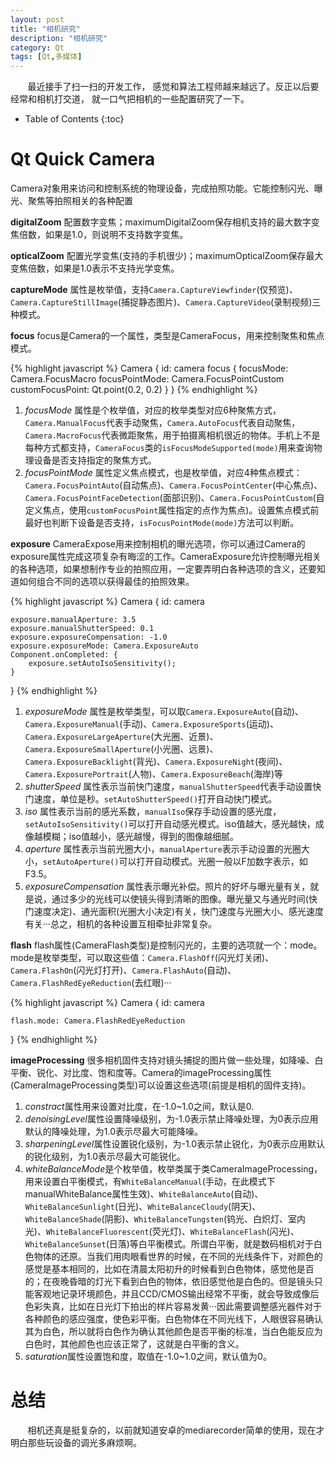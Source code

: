 ```yaml
---
layout: post
title: "相机研究"
description: "相机研究"
category: Qt
tags: [Qt,多媒体]
---
```


&#160; &#160; &#160; &#160;最近接手了扫一扫的开发工作，
感觉和算法工程师越来越远了。反正以后要经常和相机打交道，
就一口气把相机的一些配置研究了一下。

<!-- more -->

* Table of Contents
{:toc}

# Qt Quick Camera

Camera对象用来访问和控制系统的物理设备，完成拍照功能。它能控制闪光、曝光、聚焦等拍照相关的各种配置

**digitalZoom** 配置数字变焦；maximumDigitalZoom保存相机支持的最大数字变焦倍数，如果是1.0，则说明不支持数字变焦。

**opticalZoom** 配置光学变焦(支持的手机很少)；maximumOpticalZoom保存最大变焦倍数，如果是1.0表示不支持光学变焦。

**captureMode** 属性是枚举值，支持`Camera.CaptureViewfinder`(仅预览)、`Camera.CaptureStillImage`(捕捉静态图片)、`Camera.CaptureVideo`(录制视频)三种模式。

**focus** focus是Camera的一个属性，类型是CameraFocus，用来控制聚焦和焦点模式。

{% highlight javascript %}
Camera {
    id: camera
    focus {
        focusMode: Camera.FocusMacro
        focusPointMode: Camera.FocusPointCustom
        customFocusPoint: Qt.point(0.2, 0.2)
    }
}
{% endhighlight %} 

1. *focusMode* 属性是个枚举值，对应的枚举类型对应6种聚焦方式，`Camera.ManualFocus`代表手动聚焦，`Camera.AutoFocus`代表自动聚焦，`Camera.MacroFocus`代表微距聚焦，用于拍摄离相机很近的物体。手机上不是每种方式都支持，`CameraFocus`类的`isFocusModeSupported(mode)`用来查询物理设备是否支持指定的聚焦方式。
2. *focusPointMode* 属性定义焦点模式，也是枚举值，对应4种焦点模式：`Camera.FocusPointAuto`(自动焦点)、`Camera.FocusPointCenter`(中心焦点)、`Camera.FocusPointFaceDetection`(面部识别)、`Camera.FocusPointCustom`(自定义焦点，使用`customFocusPoint`属性指定的点作为焦点)。设置焦点模式前最好也判断下设备是否支持，`isFocusPointMode(mode)`方法可以判断。

**exposure** CameraExpose用来控制相机的曝光选项，你可以通过Camera的exposure属性完成这项复杂有晦涩的工作。CameraExposure允许控制曝光相关的各种选项，如果想制作专业的拍照应用，一定要弄明白各种选项的含义，还要知道如何组合不同的选项以获得最佳的拍照效果。

{% highlight javascript %}
Camera {
    id: camera
    
    exposure.manualAperture: 3.5
    exposure.manualShutterSpeed: 0.1
    exposure.exposureCompensation: -1.0
    exposure.exposureMode: Camera.ExposureAuto
    Component.onCompleted: {
        exposure.setAutoIsoSensitivity();
    }
}
{% endhighlight %} 

1. *exposureMode* 属性是枚举类型，可以取`Camera.ExposureAuto`(自动)、`Camera.ExposureManual`(手动)、`Camera.ExposureSports`(运动)、`Camera.ExposureLargeAperture`(大光圈、近景)、`Camera.ExposureSmallAperture`(小光圈、远景)、`Camera.ExposureBacklight`(背光)、`Camera.ExposureNight`(夜间)、`Camera.ExposurePortrait`(人物)、`Camera.ExposureBeach`(海岸)等
2. *shutterSpeed* 属性表示当前快门速度，`manualShutterSpeed`代表手动设置快门速度，单位是秒。`setAutoShutterSpeed()`打开自动快门模式。
3. *iso* 属性表示当前的感光系数，`manualIso`保存手动设置的感光度，`setAutoIsoSensitivity()`可以打开自动感光模式。iso值越大，感光越快，成像越模糊；iso值越小，感光越慢，得到的图像越细腻。
4. *aperture* 属性表示当前光圈大小，`manualAperture`表示手动设置的光圈大小，`setAutoAperture()`可以打开自动模式。光圈一般以F加数字表示，如F3.5。
5. *exposureCompensation* 属性表示曝光补偿。照片的好坏与曝光量有关，就是说，通过多少的光线可以使镜头得到清晰的图像。曝光量又与通光时间(快门速度决定)、通光面积(光圈大小决定)有关，快门速度与光圈大小、感光速度有关···总之，相机的各种设置互相牵扯非常复杂。
 
**flash** flash属性(CameraFlash类型)是控制闪光的，主要的选项就一个：mode。mode是枚举类型，可以取这些值：`Camera.FlashOff`(闪光灯关闭)、`Camera.FlashOn`(闪光灯打开)、`Camera.FlashAuto`(自动)、`Camera.FlashRedEyeReduction`(去红眼)···

{% highlight javascript %}
Camera {
    id: camera
    
    flash.mode: Camera.FlashRedEyeReduction
}
{% endhighlight %} 

**imageProcessing** 很多相机固件支持对镜头捕捉的图片做一些处理，如降噪、白平衡、锐化、对比度、饱和度等。Camera的imageProcessing属性(CameraImageProcessing类型)可以设置这些选项(前提是相机的固件支持)。

1. *constract*属性用来设置对比度，在-1.0~1.0之间，默认是0.
2. *denoisingLevel*属性设置降噪级别，为-1.0表示禁止降噪处理，为0表示应用默认的降噪处理，为1.0表示尽最大可能降噪。
3. *sharpeningLevel*属性设置锐化级别，为-1.0表示禁止锐化，为0表示应用默认的锐化级别，为1.0表示尽最大可能锐化。
4. *whiteBalanceMode*是个枚举值，枚举类属于类CameraImageProcessing，用来设置白平衡模式，有`WhiteBalanceManual`(手动，在此模式下manualWhiteBalance属性生效)、`WhiteBalanceAuto`(自动)、`WhiteBalanceSunlight`(日光)、`WhiteBalanceCloudy`(阴天)、`WhiteBalanceShade`(阴影)、`WhiteBalanceTungsten`(钨光、白炽灯、室内光)、`WhiteBalanceFluorescent`(荧光灯)、`WhiteBalanceFlash`(闪光)、`WhiteBalanceSunset`(日落)等白平衡模式。所谓白平衡，就是数码相机对于白色物体的还原。当我们用肉眼看世界的时候，在不同的光线条件下，对颜色的感觉是基本相同的，比如在清晨太阳初升的时候看到白色物体，感觉他是百的；在夜晚昏暗的灯光下看到白色的物体，依旧感觉他是白色的。但是镜头只能客观地记录环境颜色，并且CCD/CMOS输出经常不平衡，就会导致成像后色彩失真，比如在日光灯下拍出的样片容易发黄···因此需要调整感光器件对于各种颜色的感应强度，使色彩平衡。白色物体在不同光线下，人眼很容易确认其为白色，所以就将白色作为确认其他颜色是否平衡的标准，当白色能反应为白色时，其他颜色也应该正常了，这就是白平衡的含义。
5. *saturation*属性设置饱和度，取值在-1.0~1.0之间，默认值为0。

# 总结

&#160; &#160; &#160; &#160;相机还真是挺复杂的，以前就知道安卓的mediarecorder简单的使用，现在才明白那些玩设备的调光多麻烦啊。